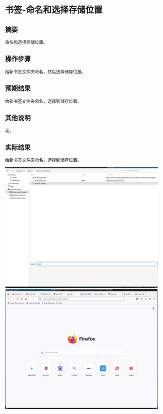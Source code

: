 # 书签-命名和选择存储位置

## 摘要

命名和选择存储位置。

## 操作步骤

给新书签文件夹命名，然后选择储存位置。

## 预期结果

给新书签文件夹命名，选择到储存位置。

## 其他说明

无。

## 实际结果

给新书签文件夹命名，选择到储存位置。

![alt text](image-75.png)
![alt text](image-76.png)